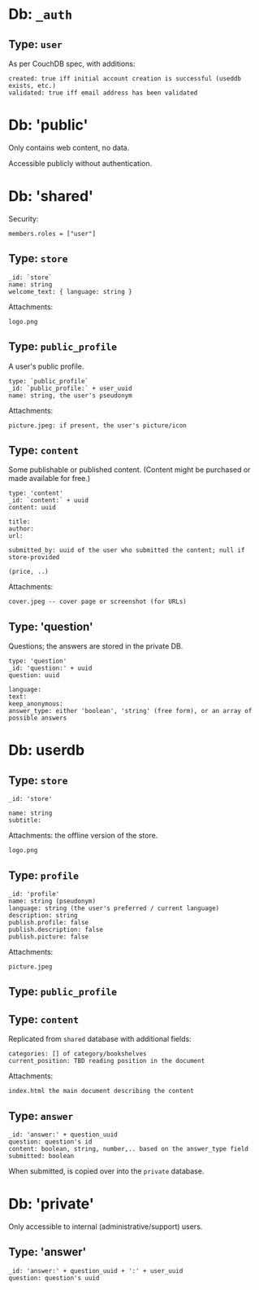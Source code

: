 Db: `_auth`
===========

Type: `user`
------------

As per CouchDB spec, with additions:

    created: true iff initial account creation is successful (useddb exists, etc.)
    validated: true iff email address has been validated

Db: 'public'
============

Only contains web content, no data.

Accessible publicly without authentication.

Db: 'shared'
============

Security:

    members.roles = ["user"]

Type: `store`
-------------

    _id: `store`
    name: string
    welcome_text: { language: string }

Attachments:

    logo.png

Type: `public_profile`
--------------------

A user's public profile.

    type: `public_profile`
    _id: `public_profile:` + user_uuid
    name: string, the user's pseudonym

Attachments:

    picture.jpeg: if present, the user's picture/icon

Type: `content`
---------------

Some publishable or published content. (Content might be purchased or made available for free.)

    type: 'content'
    _id: `content:` + uuid
    content: uuid

    title:
    author:
    url:

    submitted_by: uuid of the user who submitted the content; null if store-provided

    (price, ..)

Attachments:

    cover.jpeg -- cover page or screenshot (for URLs)

Type: 'question'
----------------

Questions; the answers are stored in the private DB.

    type: 'question'
    _id: 'question:' + uuid
    question: uuid

    language:
    text:
    keep_anonymous: 
    answer_type: either 'boolean', 'string' (free form), or an array of possible answers

Db: userdb
==========

Type: `store`
-------------

    _id: 'store'

    name: string
    subtitle:

Attachments: the offline version of the store.

    logo.png

Type: `profile`
---------------

    _id: 'profile'
    name: string (pseudonym)
    language: string (the user's preferred / current language)
    description: string
    publish.profile: false
    publish.description: false
    publish.picture: false

Attachments:

    picture.jpeg

Type: `public_profile`
----------------------

Type: `content`
---------------

Replicated from `shared` database with additional fields:

    categories: [] of category/bookshelves
    current_position: TBD reading position in the document

Attachments:

    index.html the main document describing the content

Type: `answer`
--------------

    _id: 'answer:' + question_uuid
    question: question's id
    content: boolean, string, number,.. based on the answer_type field
    submitted: boolean

When submitted, is copied over into the `private` database.

Db: 'private'
==============================

Only accessible to internal (administrative/support) users.

Type: 'answer'
--------------

    _id: 'answer:' + question_uuid + ':' + user_uuid
    question: question's uuid
